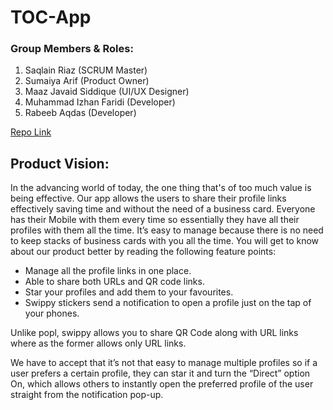 # TOC-App
### Group Members & Roles:

1.	Saqlain Riaz (SCRUM Master)
2.	Sumaiya Arif (Product Owner)
3.	Maaz Javaid Siddique (UI/UX Designer)
4.	Muhammad Izhan Faridi (Developer)
5.	Rabeeb Aqdas (Developer)

[Repo Link](https://github.com/saqlain1020/TOC-App/)

## Product Vision:
In the advancing world of today, the one thing that's of too much value is being effective. Our app allows the users to share their profile links effectively saving time and without the need of a business card. Everyone has their Mobile with them every time so essentially they have all their profiles with them all the time. It’s easy to manage because there is no need to keep stacks of business cards with you all the time. You will get to know about our product better by reading the following feature points:

- Manage all the profile links in one place.
- Able to share both URLs and QR code links.
- Star your profiles and add them to your favourites.
- Swippy stickers send a notification to open a profile just on the tap of your phones.

Unlike popl, swippy allows you to share QR Code along with URL links where as the former allows only URL links.

We have to accept that it’s not that easy to manage multiple profiles so if a user prefers a certain profile, they can star it and turn the “Direct” option On, which allows others to instantly open the preferred profile of the user straight from the notification pop-up.
